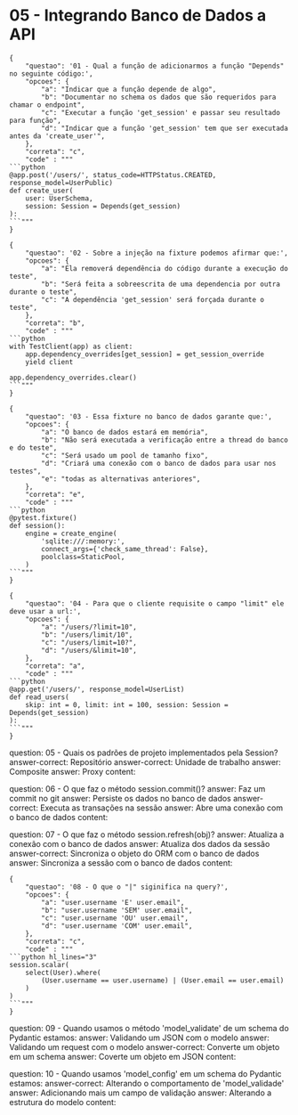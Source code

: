 # 05 - Integrando Banco de Dados a API

```quiz
{
    "questao": '01 - Qual a função de adicionarmos a função "Depends" no seguinte código:',
	"opcoes": {
		"a": "Indicar que a função depende de algo",
		"b": "Documentar no schema os dados que são requeridos para chamar o endpoint",
		"c": "Executar a função 'get_session' e passar seu resultado para função",
		"d": "Indicar que a função 'get_session' tem que ser executada antes da 'create_user'",
	},
	"correta": "c",
	"code" : """
```python
@app.post('/users/', status_code=HTTPStatus.CREATED, response_model=UserPublic)
def create_user(
    user: UserSchema,
	session: Session = Depends(get_session)
):
```"""
}
```

```quiz
{
    "questao": '02 - Sobre a injeção na fixture podemos afirmar que:',
	"opcoes": {
		"a": "Ela removerá dependência do código durante a execução do teste",
		"b": "Será feita a sobreescrita de uma dependencia por outra durante o teste",
		"c": "A dependência 'get_session' será forçada durante o teste",
	},
	"correta": "b",
	"code" : """
```python
with TestClient(app) as client:
    app.dependency_overrides[get_session] = get_session_override
	yield client

app.dependency_overrides.clear()
```"""
}
```

```quiz
{
    "questao": '03 - Essa fixture no banco de dados garante que:',
	"opcoes": {
		"a": "O banco de dados estará em memória",
		"b": "Não será executada a verificação entre a thread do banco e do teste",
		"c": "Será usado um pool de tamanho fixo",
		"d": "Criará uma conexão com o banco de dados para usar nos testes",
		"e": "todas as alternativas anteriores",
	},
	"correta": "e",
	"code" : """
```python
@pytest.fixture()
def session():
    engine = create_engine(
        'sqlite:///:memory:',
        connect_args={'check_same_thread': False},
        poolclass=StaticPool,
    )
```"""
}
```

```quiz
{
    "questao": '04 - Para que o cliente requisite o campo "limit" ele deve usar a url:',
	"opcoes": {
		"a": "/users/?limit=10",
		"b": "/users/limit/10",
		"c": "/users/limit=10?",
		"d": "/users/&limit=10",
	},
	"correta": "a",
	"code" : """
```python
@app.get('/users/', response_model=UserList)
def read_users(
    skip: int = 0, limit: int = 100, session: Session = Depends(get_session)
):
```"""
}
```

<?quiz?>
question: 05 - Quais os padrões de projeto implementados pela Session?
answer-correct: Repositório
answer-correct: Unidade de trabalho
answer: Composite
answer: Proxy
content:
<?/quiz?>

<?quiz?>
question: 06 - O que faz o método session.commit()?
answer: Faz um commit no git
answer: Persiste os dados no banco de dados
answer-correct: Executa as transações na sessão
answer: Abre uma conexão com o banco de dados
content:
<?/quiz?>

<?quiz?>
question: 07 - O que faz o método session.refresh(obj)?
answer: Atualiza a conexão com o banco de dados
answer: Atualiza dos dados da sessão
answer-correct: Sincroniza o objeto do ORM com o banco de dados
answer: Sincroniza a sessão com o banco de dados
content:
<?/quiz?>

```quiz
{
    "questao": '08 - O que o "|" siginifica na query?',
	"opcoes": {
		"a": "user.username 'E' user.email",
		"b": "user.username 'SEM' user.email",
		"c": "user.username 'OU' user.email",
		"d": "user.username 'COM' user.email",
	},
	"correta": "c",
	"code" : """
```python hl_lines="3"
session.scalar(
    select(User).where(
        (User.username == user.username) | (User.email == user.email)
    )
)
```"""
}
```

<?quiz?>
question: 09 - Quando usamos o método 'model_validate' de um schema do Pydantic estamos:
answer: Validando um JSON com o modelo
answer: Validando um request com o modelo
answer-correct: Converte um objeto em um schema
answer: Coverte um objeto em JSON
content:
<?/quiz?>

<?quiz?>
question: 10 - Quando usamos 'model_config' em um schema do Pydantic estamos:
answer-correct: Alterando o comportamento de 'model_validade'
answer: Adicionando mais um campo de validação
answer: Alterando a estrutura do modelo
content:
<?/quiz?>
